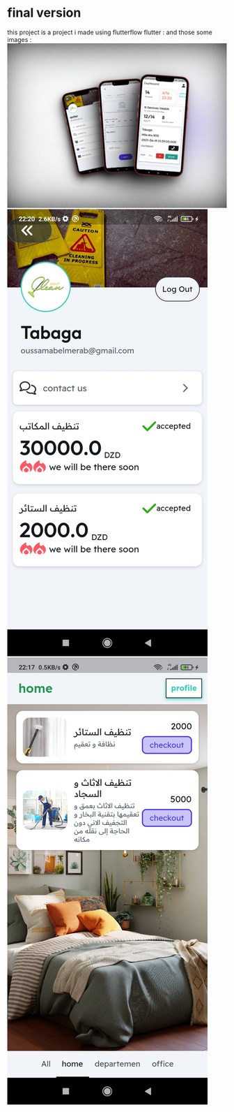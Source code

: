 # final version

this project is a project i made using flutterflow flutter :
and those some images : 
![not found](./734shots_so.png)
![not found](./Screenshot_2023-06-16-22-21-00-017_com.mycompany.finalversion.jpg)
![not found](./Screenshot_2023-06-16-22-17-10-771_com.mycompany.finalversion.jpg)
